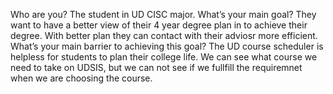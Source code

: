 Who are you?
    The student in UD CISC major.
What’s your main goal?
    They want to have a better view of their 4 year degree plan in to achieve their degree. With better plan they can contact with their adviosr more efficient.
What’s your main barrier to achieving this goal?
    The UD course scheduler is helpless for students to plan their college life. We can see what course we need to take on UDSIS, but we can not see if we fullfill the requiremnet when we are choosing the course.